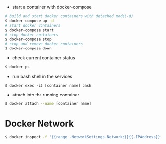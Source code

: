 
* start a container with docker-compose

```bash
# build and start docker containers with detached mode(-d) 
$ docker-compose up -d
# start docker containers
$ docker-compose start
# stop docker containers
$ docker-compose stop
# stop and remove docker containers
$ docker-compose down
```

* check current container status

```bash
$ docker ps
```

* run bash shell in the services

```base
$ docker exec -it [container name] bash
```

* attach into the running container

```bash
$ docker attach --name [container name]
```

# Docker Network

```bash
$ docker inspect -f '{{range .NetworkSettings.Networks}}{{.IPAddress}}{{end}}' [container name]
```